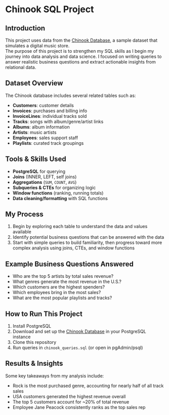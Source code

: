 # Chinook SQL Project

## Introduction
This project uses data from the [Chinook Database](https://github.com/lerocha/chinook-database), a sample dataset that simulates a digital music store.  
The purpose of this project is to strengthen my SQL skills as I begin my journey into data analysis and data science. I focused on writing queries to answer realistic business questions and extract actionable insights from relational data.  


## Dataset Overview
The Chinook database includes several related tables such as:
- **Customers**: customer details
- **Invoices**: purchases and billing info
- **InvoiceLines**: individual tracks sold
- **Tracks**: songs with album/genre/artist links
- **Albums**: album information
- **Artists**: music artists
- **Employees**: sales support staff
- **Playlists**: curated track groupings  


## Tools & Skills Used
- **PostgreSQL** for querying  
- **Joins** (INNER, LEFT, self joins)  
- **Aggregations** (`SUM`, `COUNT`, `AVG`)  
- **Subqueries & CTEs** for organizing logic  
- **Window functions** (ranking, running totals)  
- **Data cleaning/formatting** with SQL functions  


## My Process
1. Begin by exploring each table to understand the data and values available  
2. Identify potential business questions that can be answered with the data  
3. Start with simple queries to build familiarity, then progress toward more complex analysis using joins, CTEs, and window functions 


## Example Business Questions Answered
- Who are the top 5 artists by total sales revenue?  
- What genres generate the most revenue in the U.S.?  
- Which customers are the highest spenders?  
- Which employees bring in the most sales?  
- What are the most popular playlists and tracks?  


## How to Run This Project
1. Install PostgreSQL  
2. Download and set up the [Chinook Database](https://github.com/lerocha/chinook-database) in your PostgreSQL instance  
3. Clone this repository  
4. Run queries in `chinook_queries.sql` (or open in pgAdmin/psql)  


## Results & Insights
Some key takeaways from my analysis include:  
- Rock is the most purchased genre, accounting for nearly half of all track sales  
- USA customers generated the highest revenue overall  
- The top 5 customers account for ~20% of total revenue  
- Employee Jane Peacock consistently ranks as the top sales rep  

